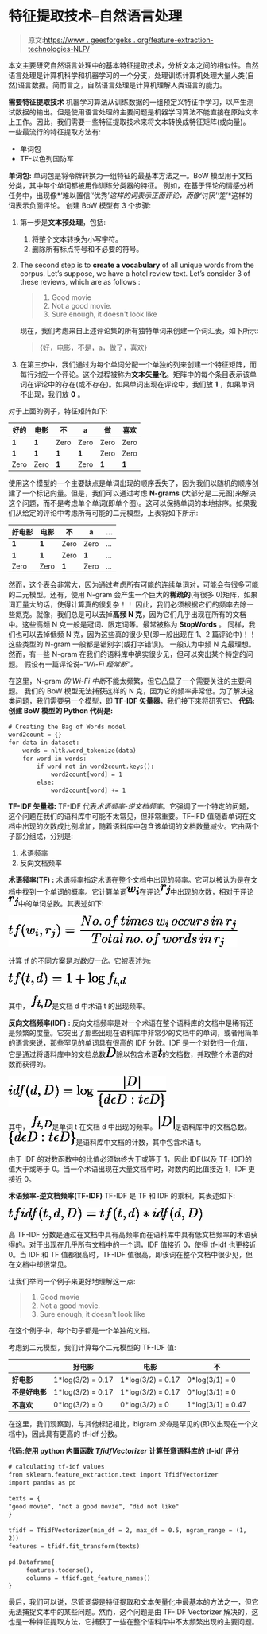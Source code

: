 # 特征提取技术–自然语言处理

> 原文:[https://www . geesforgeks . org/feature-extraction-technologies-NLP/](https://www.geeksforgeeks.org/feature-extraction-techniques-nlp/)

本文主要研究自然语言处理中的基本特征提取技术，分析文本之间的相似性。自然语言处理是计算机科学和机器学习的一个分支，处理训练计算机处理大量人类(自然)语言数据。简而言之，自然语言处理是计算机理解人类语言的能力。

**需要特征提取技术**
机器学习算法从训练数据的一组预定义特征中学习，以产生测试数据的输出。但是使用语言处理的主要问题是机器学习算法不能直接在原始文本上工作。因此，我们需要一些特征提取技术来将文本转换成特征矩阵(或向量)。
一些最流行的特征提取方法有:

*   单词包
*   TF-以色列国防军

**单词包:**
单词包是将令牌转换为一组特征的最基本方法之一。BoW 模型用于文档分类，其中每个单词都被用作训练分类器的特征。
例如，在基于评论的情感分析任务中，出现像*‘难以置信’‘优秀’*这样的词表示正面评论，而像*‘讨厌’‘差’*这样的词表示负面评论。
创建 BoW 模型有 3 个步骤:

1.  第一步是**文本预处理**，包括:
    1.  将整个文本转换为小写字符。
    2.  删除所有标点符号和不必要的符号。
2.  The second step is to **create a vocabulary** of all unique words from the corpus. Let’s suppose, we have a hotel review text.
    Let’s consider 3 of these reviews, which are as follows :

    > 1.  Good movie
    > 2.  Not a good movie.
    > 3.  Sure enough, it doesn't look like

    现在，我们考虑来自上述评论集的所有独特单词来创建一个词汇表，如下所示:

    > {好，电影，不是，a，做了，喜欢}

3.  在第三步中，我们通过为每个单词分配一个单独的列来创建一个特征矩阵，而每行对应一个评论。这个过程被称为**文本矢量化**。矩阵中的每个条目表示该单词在评论中的存在(或不存在)。如果单词出现在评论中，我们放 **1** ，如果单词不出现，我们放 **0** 。

对于上面的例子，特征矩阵如下:

| 好的 | 电影 | 不 | a | 做 | 喜欢 |
| --- | --- | --- | --- | --- | --- |
| **1** | **1** | Zero | Zero | Zero | Zero |
| **1** | **1** | **1** | **1** | Zero | Zero |
| Zero | Zero | **1** | Zero | **1** | **1** |

使用这个模型的一个主要缺点是单词出现的顺序丢失了，因为我们以随机的顺序创建了一个标记向量。但是，我们可以通过考虑 **N-grams** (大部分是二元图)来解决这个问题，而不是考虑单个单词(即单个图)。这可以保持单词的本地排序。如果我们从给定的评论中考虑所有可能的二元模型，上表将如下所示:

| 好电影 | 电影 | 不 | a | … |
| --- | --- | --- | --- | --- |
| **1** | **1** | Zero | Zero | … |
| **1** | **1** | Zero | **1** | … |
| Zero | Zero | **1** | Zero | … |

然而，这个表会非常大，因为通过考虑所有可能的连续单词对，可能会有很多可能的二元模型。还有，使用 N-gram 会产生一个巨大的**稀疏的**(有很多 0)矩阵，如果词汇量大的话，使得计算真的很复杂！！
因此，我们必须根据它们的频率去除一些氮克。就像，我们总是可以去掉**高频 N 克**，因为它们几乎出现在所有的文档中。这些高频 N 克一般是冠词、限定词等。最常被称为 **StopWords** 。
同样，我们也可以去掉低频 N 克，因为这些真的很少见(即一般出现在 1、2 篇评论中)！！这些类型的 N-gram 一般都是错别字(或打字错误)。
一般认为中频 N 克最理想。
然而，有一些 N-gram 在我们的语料库中确实很少见，但可以突出某个特定的问题。
假设有一篇评论说–*“Wi-Fi 经常断”。*

在这里，N-gram *的 Wi-Fi 中断*不能太频繁，但它凸显了一个需要关注的主要问题。
我们的 BoW 模型无法捕获这样的 N 克，因为它的频率非常低。为了解决这类问题，我们需要另一个模型，即 **TF-IDF 矢量器**，我们接下来将研究它。
 **代码:创建 BoW 模型的 Python 代码是:**

```
# Creating the Bag of Words model 
word2count = {} 
for data in dataset: 
    words = nltk.word_tokenize(data) 
    for word in words: 
        if word not in word2count.keys(): 
            word2count[word] = 1
        else: 
            word2count[word] += 1
```

**TF-IDF 矢量器:**
TF-IDF 代表*术语频率-逆文档频率*。它强调了一个特定的问题，这个问题在我们的语料库中可能不太常见，但非常重要。TF–IFD 值随着单词在文档中出现的次数成比例增加，随着语料库中包含该单词的文档数量减少。它由两个子部分组成，分别是:

1.  术语频率
2.  反向文档频率

**术语频率(TF) :**
术语频率指定术语在整个文档中出现的频率。它可以被认为是在文档中找到一个单词的概率。它计算单词![w_i](img/0882f401ea888c754c7a44aa2c4b166b.png "Rendered by QuickLaTeX.com")在评论![r_j](img/4943e00b546a2fa82588bc253e754060.png "Rendered by QuickLaTeX.com")中出现的次数，相对于评论![r_j](img/4943e00b546a2fa82588bc253e754060.png "Rendered by QuickLaTeX.com")中的单词总数。其表述如下:

![\[tf(w_i, r_j)=\frac{No.\, of \, times \, w_i \, occurs \, in \, r_j}{Total \, no. \, of \, words \, in \, r_j}\]](img/ad5f3cc2759f8dba9616c3b11021fa74.png "Rendered by QuickLaTeX.com")

计算 tf 的不同方案是*对数归一化*。它被表述为:

![\[tf(t, d)=1 + \log{\(f_{t, d}\)}\]](img/4ea289cd27c1612653a7a35374accea3.png "Rendered by QuickLaTeX.com")

其中，
![f_{t, D}](img/3db872df3b49858028d9fc07972355f0.png "Rendered by QuickLaTeX.com")是文档 d 中术语 t 的出现频率。

**反向文档频率(IDF) :**
反向文档频率是对一个术语在整个语料库的文档中是稀有还是频繁的度量。它突出了那些出现在语料库中非常少的文档中的单词，或者用简单的语言来说，那些罕见的单词具有很高的 IDF 分数。IDF 是一个对数归一化值，它是通过将语料库中的文档总数![D](img/4bf58c30470f92164b71a158e9fd8b22.png "Rendered by QuickLaTeX.com")除以包含术语![t](img/d0bd613c72524429e99beea3dfcadbb0.png "Rendered by QuickLaTeX.com")的文档数，并取整个术语的对数而获得的。

![\[idf(d, D)=\log{\frac{|D|}{\{d \epsilon D:t \epsilon D\}}}\]](img/197546df8fcc250b7933b1e7f668244b.png "Rendered by QuickLaTeX.com")

其中，
![f_{t, D}](img/3db872df3b49858028d9fc07972355f0.png "Rendered by QuickLaTeX.com")是单词 t 在文档 d 中出现的频率。
![|D|](img/d4a6086d75faa5ea7bfc8fefa2d29b02.png "Rendered by QuickLaTeX.com")是语料库中的文档总数。
![\{d \epsilon D:t \epsilon D\}](img/0d9ace3b73629f8a02b0fb414077f0fa.png "Rendered by QuickLaTeX.com")是语料库中文档的计数，其中包含术语 t。

由于 IDF 的对数函数中的比值必须始终大于或等于 1，因此 IDF(以及 TF–IDF)的值大于或等于 0。当一个术语出现在大量文档中时，对数内的比值接近 1，IDF 更接近 0。

**术语频率-逆文档频率(TF-IDF)**
TF-IDF 是 TF 和 IDF 的乘积。其表述如下:

![\[tfidf(t, d, D) = tf(t, d)*idf(d, D)\]](img/19593907453a130919c5d4e063a7404a.png "Rendered by QuickLaTeX.com")

高 TF-IDF 分数是通过在文档中具有高频率而在语料库中具有低文档频率的术语获得的。对于出现在几乎所有文档中的一个词，IDF 值接近 0，使得 tf-idf 也更接近 0。当 IDF 和 TF 值都很高时，TF-IDF 值很高，即该词在整个文档中很少见，但在文档中却很常见。

让我们举同一个例子来更好地理解这一点:

> 1.  Good movie
> 2.  Not a good movie.
> 3.  Sure enough, it doesn't look like

在这个例子中，每个句子都是一个单独的文档。

考虑到二元模型，我们计算每个二元模型的 TF-IDF 值:

|  | 好电影 | 电影 | 不 |
| --- | --- | --- | --- |
| **好电影** | 1*log(3/2) = 0.17 | 1*log(3/2) = 0.17 | 0*log(3/1) = 0 |
| **不是好电影** | 1*log(3/2) = 0.17 | 1*log(3/2) = 0.17 | 0*log(3/1) = 0 |
| **不喜欢** | 0*log(3/2) = 0 | 0*log(3/2) = 0 | 1*log(3/1) = 0.47 |

在这里，我们观察到，与其他标记相比，bigram *没有*是罕见的(即仅出现在一个文档中)，因此具有更高的 tf-idf 分数。

**代码:使用 python 内置函数 *TfidfVectorizer* 计算任意语料库的 tf-idf 评分**

```
# calculating tf-idf values
from sklearn.feature_extraction.text import TfidfVectorizer
import pandas as pd

texts = {
"good movie", "not a good movie", "did not like"
}

tfidf = TfidfVectorizer(min_df = 2, max_df = 0.5, ngram_range = (1, 2))
features = tfidf.fit_transform(texts)

pd.Dataframe{
     features.todense(),
     columns = tfidf.get_feature_names()
}
```

最后，我们可以说，尽管词袋是特征提取和文本矢量化中最基本的方法之一，但它无法捕捉文本中的某些问题。然而，这个问题是由 TF-IDF Vectorizer 解决的，这也是一种特征提取方法，它捕获了一些在整个语料库中不太频繁出现的主要问题。